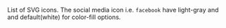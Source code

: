 List of SVG icons. The social media icon i.e. `facebook` have light-gray and and default(white) for color-fill options.  

